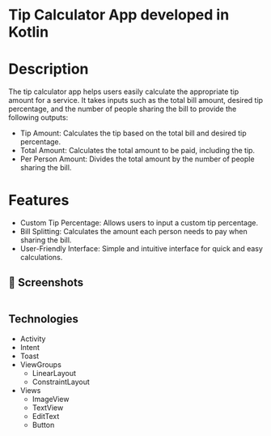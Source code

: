 # Tip Calculator App developed in Kotlin

# Description
The tip calculator app helps users easily calculate the appropriate tip amount for a service. It takes inputs such as the total bill amount, desired tip percentage, and the number of people sharing the bill to provide the following outputs:

- Tip Amount: Calculates the tip based on the total bill and desired tip percentage.
- Total Amount: Calculates the total amount to be paid, including the tip.
- Per Person Amount: Divides the total amount by the number of people sharing the bill.

# Features
- Custom Tip Percentage: Allows users to input a custom tip percentage.
- Bill Splitting: Calculates the amount each person needs to pay when sharing the bill.
- User-Friendly Interface: Simple and intuitive interface for quick and easy calculations.

## 📸 Screenshots
<img scr="https://github.com/FelipeDubiella/tip_Calculator/assets/171951083/61687386-b307-4e56-bd80-3f178552d7f4" width=260/> <img scr="https://github.com/FelipeDubiella/tip_Calculator/assets/171951083/8178f015-abd0-46ab-877e-00c8452ee9bc" width=260/>

## Technologies

- Activity
- Intent
- Toast
- ViewGroups
  - LinearLayout
  - ConstraintLayout
- Views
  - ImageView
  - TextView
  - EditText
  - Button
